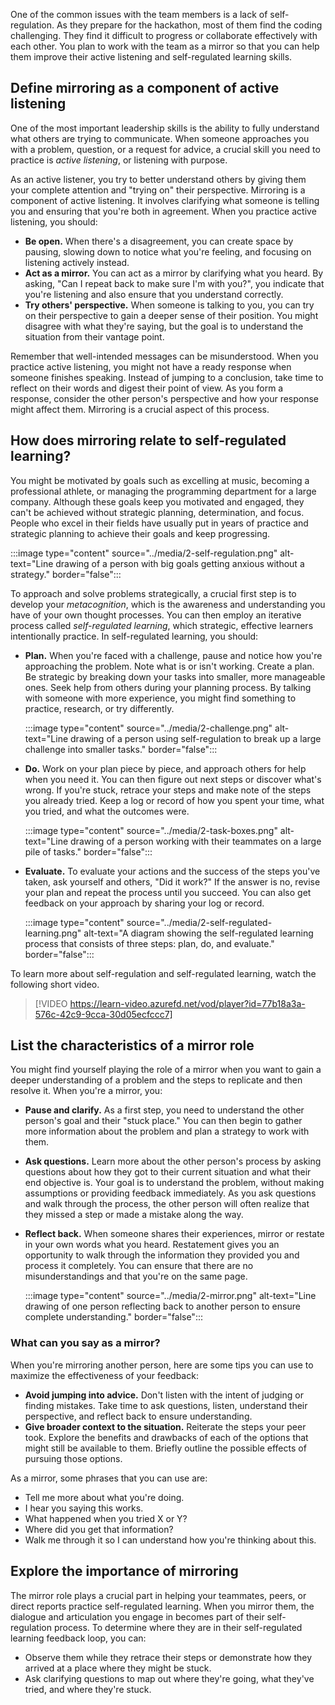 One of the common issues with the team members is a lack of self-regulation. As they prepare for the hackathon, most of them find the coding challenging. They find it difficult to progress or collaborate effectively with each other. You plan to work with the team as a mirror so that you can help them improve their active listening and self-regulated learning skills.

## Define mirroring as a component of active listening

One of the most important leadership skills is the ability to fully understand what others are trying to communicate. When someone approaches you with a problem, question, or a request for advice, a crucial skill you need to practice is *active listening*, or listening with purpose.

As an active listener, you try to better understand others by giving them your complete attention and "trying on" their perspective. Mirroring is a component of active listening. It involves clarifying what someone is telling you and ensuring that you're both in agreement. When you practice active listening, you should:

- **Be open.** When there's a disagreement, you can create space by pausing, slowing down to notice what you're feeling, and focusing on listening actively instead.
- **Act as a mirror.** You can act as a mirror by clarifying what you heard. By asking, "Can I repeat back to make sure I'm with you?", you indicate that you're listening and also ensure that you understand correctly.
- **Try others' perspective.** When someone is talking to you, you can try on their perspective to gain a deeper sense of their position. You might disagree with what they're saying, but the goal is to understand the situation from their vantage point.

Remember that well-intended messages can be misunderstood. When you practice active listening, you might not have a ready response when someone finishes speaking. Instead of jumping to a conclusion, take time to reflect on their words and digest their point of view. As you form a response, consider the other person's perspective and how your response might affect them. Mirroring is a crucial aspect of this process.

## How does mirroring relate to self-regulated learning?

You might be motivated by goals such as excelling at music, becoming a professional athlete, or managing the programming department for a large company. Although these goals keep you motivated and engaged, they can't be achieved without strategic planning, determination, and focus. People who excel in their fields have usually put in years of practice and strategic planning to achieve their goals and keep progressing.

:::image type="content" source="../media/2-self-regulation.png" alt-text="Line drawing of a person with big goals getting anxious without a strategy." border="false":::

To approach and solve problems strategically, a crucial first step is to develop your *metacognition*, which is the awareness and understanding you have of your own thought processes. You can then employ an iterative process called *self-regulated learning*, which strategic, effective learners intentionally practice. In self-regulated learning, you should:

- **Plan.** When you're faced with a challenge, pause and notice how you're approaching the problem. Note what is or isn't working. Create a plan. Be strategic by breaking down your tasks into smaller, more manageable ones. Seek help from others during your planning process. By talking with someone with more experience, you might find something to practice, research, or try differently.

  :::image type="content" source="../media/2-challenge.png" alt-text="Line drawing of a person using self-regulation to break up a large challenge into smaller tasks." border="false":::

- **Do.** Work on your plan piece by piece, and approach others for help when you need it. You can then figure out next steps or discover what's wrong. If you're stuck, retrace your steps and make note of the steps you already tried. Keep a log or record of how you spent your time, what you tried, and what the outcomes were.

  :::image type="content" source="../media/2-task-boxes.png" alt-text="Line drawing of a person working with their teammates on a large pile of tasks." border="false":::

- **Evaluate.** To evaluate your actions and the success of the steps you've taken, ask yourself and others, "Did it work?" If the answer is no, revise your plan and repeat the process until you succeed. You can also get feedback on your approach by sharing your log or record.

  :::image type="content" source="../media/2-self-regulated-learning.png" alt-text="A diagram showing the self-regulated learning process that consists of three steps: plan, do, and evaluate." border="false":::

To learn more about self-regulation and self-regulated learning, watch the following short video.

> [!VIDEO https://learn-video.azurefd.net/vod/player?id=77b18a3a-576c-42c9-9cca-30d05ecfccc7]

## List the characteristics of a mirror role

You might find yourself playing the role of a mirror when you want to gain a deeper understanding of a problem and the steps to replicate and then resolve it. When you're a mirror, you:

- **Pause and clarify.** As a first step, you need to understand the other person's goal and their "stuck place." You can then begin to gather more information about the problem and plan a strategy to work with them.
- **Ask questions.** Learn more about the other person's process by asking questions about how they got to their current situation and what their end objective is. Your goal is to understand the problem, without making assumptions or providing feedback immediately. As you ask questions and walk through the process, the other person will often realize that they missed a step or made a mistake along the way.
- **Reflect back.** When someone shares their experiences, mirror or restate in your own words what you heard. Restatement gives you an opportunity to walk through the information they provided you and process it completely. You can ensure that there are no misunderstandings and that you're on the same page.

  :::image type="content" source="../media/2-mirror.png" alt-text="Line drawing of one person reflecting back to another person to ensure complete understanding." border="false":::

### What can you say as a mirror?

When you're mirroring another person, here are some tips you can use to maximize the effectiveness of your feedback:

- **Avoid jumping into advice.** Don't listen with the intent of judging or finding mistakes. Take time to ask questions, listen, understand their perspective, and reflect back to ensure understanding.
- **Give broader context to the situation.** Reiterate the steps your peer took. Explore the benefits and drawbacks of each of the options that might still be available to them. Briefly outline the possible effects of pursuing those options.

As a mirror, some phrases that you can use are:

- Tell me more about what you're doing.
- I hear you saying this works.
- What happened when you tried X or Y?
- Where did you get that information?
- Walk me through it so I can understand how you're thinking about this.

## Explore the importance of mirroring

The mirror role plays a crucial part in helping your teammates, peers, or direct reports practice self-regulated learning. When you mirror them, the dialogue and articulation you engage in becomes part of their self-regulation process. To determine where they are in their self-regulated learning feedback loop, you can:

- Observe them while they retrace their steps or demonstrate how they arrived at a place where they might be stuck.
- Ask clarifying questions to map out where they're going, what they've tried, and where they're stuck.
